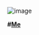 ![image](https://github.com/RadDre/RadDre/assets/146156678/14bf3300-2195-4f5e-8746-dcd22dd417fd)

**#[Me](../)**


<!---
RadDre/RadDre is a ✨ special ✨ repository because its `README.md` (this file) appears on your GitHub profile.
You can click the Preview link to take a look at your changes.
--->
